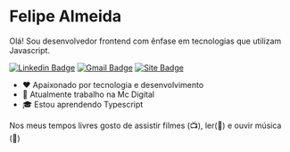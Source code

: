# Felipe Almeida

Olá! Sou desenvolvedor frontend com ênfase em tecnologias que utilizam Javascript.
 
[![Linkedin Badge](https://img.shields.io/badge/-Felipe%20Almeida-4169E1?style=flat-square&logo=Linkedin&logoColor=white&link=https://www.linkedin.com/in/felipe-de-almeida-paes/)](https://www.linkedin.com/in/felipe-de-almeida-paes/) 
[![Gmail Badge](https://img.shields.io/badge/-fpaes.dev@gmail.com-4169E1?style=flat-square&logo=Gmail&logoColor=white&link=mailto:fpaes.dev@gmail.com)](mailto:fpaes.dev@gmail.com)
[![Site Badge](https://img.shields.io/badge/-Felipe%20Almeida-4169E1?style=flat-square&logo=google%20chrome&logoColor=white&link=https://fpaes.herokuapp.com/)](https://fpaes.herokuapp.com/)

- :heart: Apaixonado por tecnologia e desenvolvimento
- :telescope: Atualmente trabalho na Mc Digital
- :mortar_board: Estou aprendendo Typescript

Nos meus tempos livres gosto de assistir filmes (:tv:), ler(:book:) e ouvir música (:musical_note:)

